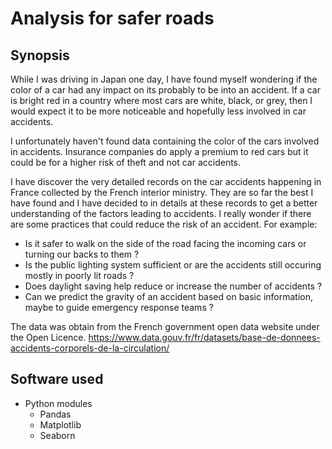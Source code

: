 # Analysis for safer roads

## Synopsis
While I was driving in Japan one day, I have found myself wondering if the color of a car had any impact on its probably to be into an accident.
If a car is bright red in a country where most cars are white, black, or grey, then I would expect it to be more noticeable and hopefully less involved in car accidents.

I unfortunately haven't found data containing the color of the cars involved in accidents.
Insurance companies do apply a premium to red cars but it could be for a higher risk of theft and not car accidents.

I have discover the very detailed records on the car accidents happening in France collected by the French interior ministry.
They are so far the best I have found and I have decided to in details at these records to get a better understanding of the factors leading to accidents.
I really wonder if there are some practices that could reduce the risk of an accident.
For example:
- Is it safer to walk on the side of the road facing the incoming cars or turning our backs to them ?
- Is the public lighting system sufficient or are the accidents still occuring mostly in poorly lit roads ?
- Does daylight saving help reduce or increase the number of accidents ?
- Can we predict the gravity of an accident based on basic information, maybe to guide emergency response teams ?

The data was obtain from the French government open data website under the Open Licence.
https://www.data.gouv.fr/fr/datasets/base-de-donnees-accidents-corporels-de-la-circulation/



## Software used
- Python modules
  * Pandas
  * Matplotlib
  * Seaborn

